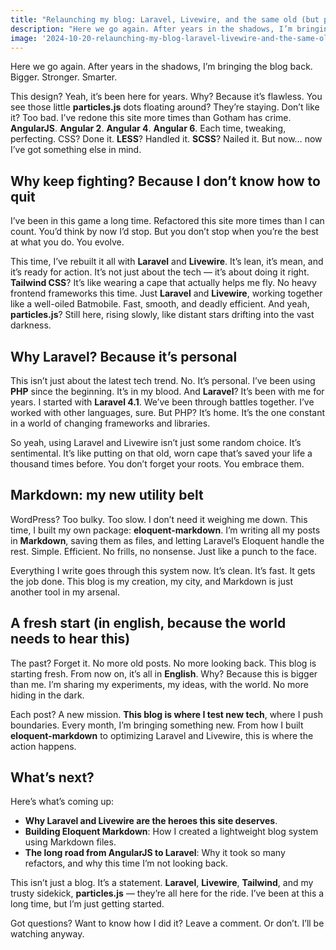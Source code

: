 ```yaml
---
title: "Relaunching my blog: Laravel, Livewire, and the same old (but perfect) design"
description: "Here we go again. After years in the shadows, I’m bringing the blog back. Bigger. Stronger. Smarter."
image: '2024-10-20-relaunching-my-blog-laravel-livewire-and-the-same-old-but-perfect-design.png'
---
```


Here we go again. After years in the shadows, I’m bringing the blog back. Bigger. Stronger. Smarter.

This design? Yeah, it’s been here for years. Why? Because it’s flawless. You see those little **particles.js** dots floating around? They’re staying. Don’t like it? Too bad. I’ve redone this site more times than Gotham has crime. **AngularJS**. **Angular 2**. **Angular 4**. **Angular 6**. Each time, tweaking, perfecting. CSS? Done it. **LESS**? Handled it. **SCSS**? Nailed it. But now… now I’ve got something else in mind.

## Why keep fighting? Because I don’t know how to quit

I’ve been in this game a long time. Refactored this site more times than I can count. You’d think by now I’d stop. But you don’t stop when you’re the best at what you do. You evolve.

This time, I’ve rebuilt it all with **Laravel** and **Livewire**. It’s lean, it’s mean, and it’s ready for action. It’s not just about the tech — it’s about doing it right. **Tailwind CSS**? It’s like wearing a cape that actually helps me fly. No heavy frontend frameworks this time. Just **Laravel** and **Livewire**, working together like a well-oiled Batmobile. Fast, smooth, and deadly efficient. And yeah, **particles.js**? Still here, rising slowly, like distant stars drifting into the vast darkness.

## Why Laravel? Because it’s personal

This isn’t just about the latest tech trend. No. It’s personal. I’ve been using **PHP** since the beginning. It’s in my blood. And **Laravel**? It’s been with me for years. I started with **Laravel 4.1**. We’ve been through battles together. I’ve worked with other languages, sure. But PHP? It’s home. It’s the one constant in a world of changing frameworks and libraries.

So yeah, using Laravel and Livewire isn’t just some random choice. It’s sentimental. It’s like putting on that old, worn cape that’s saved your life a thousand times before. You don’t forget your roots. You embrace them.

## Markdown: my new utility belt

WordPress? Too bulky. Too slow. I don’t need it weighing me down. This time, I built my own package: **eloquent-markdown**. I’m writing all my posts in **Markdown**, saving them as files, and letting Laravel’s Eloquent handle the rest. Simple. Efficient. No frills, no nonsense. Just like a punch to the face.

Everything I write goes through this system now. It’s clean. It’s fast. It gets the job done. This blog is my creation, my city, and Markdown is just another tool in my arsenal.

## A fresh start (in english, because the world needs to hear this)

The past? Forget it. No more old posts. No more looking back. This blog is starting fresh. From now on, it’s all in **English**. Why? Because this is bigger than me. I’m sharing my experiments, my ideas, with the world. No more hiding in the dark.

Each post? A new mission. **This blog is where I test new tech**, where I push boundaries. Every month, I’m bringing something new. From how I built **eloquent-markdown** to optimizing Laravel and Livewire, this is where the action happens.

## What’s next?

Here’s what’s coming up:

- **Why Laravel and Livewire are the heroes this site deserves**.
- **Building Eloquent Markdown**: How I created a lightweight blog system using Markdown files.
- **The long road from AngularJS to Laravel**: Why it took so many refactors, and why this time I’m not looking back.

This isn’t just a blog. It’s a statement. **Laravel**, **Livewire**, **Tailwind**, and my trusty sidekick, **particles.js** — they’re all here for the ride. I’ve been at this a long time, but I’m just getting started.

Got questions? Want to know how I did it? Leave a comment. Or don’t. I’ll be watching anyway.
